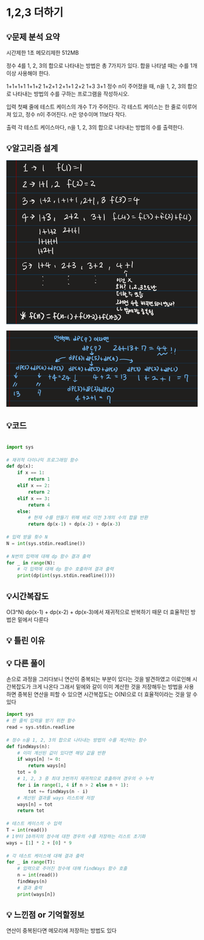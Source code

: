 # 1,2,3 더하기

## 💡**문제 분석 요약**

시간제한 1초
메모리제한 512MB

정수 4를 1, 2, 3의 합으로 나타내는 방법은 총 7가지가 있다. 합을 나타낼 때는 수를 1개 이상 사용해야 한다.

1+1+1+1
1+1+2
1+2+1
2+1+1
2+2
1+3
3+1
정수 n이 주어졌을 때, n을 1, 2, 3의 합으로 나타내는 방법의 수를 구하는 프로그램을 작성하시오.

입력
첫째 줄에 테스트 케이스의 개수 T가 주어진다. 각 테스트 케이스는 한 줄로 이루어져 있고, 정수 n이 주어진다. n은 양수이며 11보다 작다.

출력
각 테스트 케이스마다, n을 1, 2, 3의 합으로 나타내는 방법의 수를 출력한다.

## 💡**알고리즘 설계**
![dp](./image/image.png)

![dp코드 과정](./image/image-1.png)
## 💡코드

```python

import sys

# 재귀적 다이나믹 프로그래밍 함수
def dp(x):
    if x == 1:
        return 1
    elif x == 2:
        return 2
    elif x == 3:
        return 4
    else:
        # 현재 수를 만들기 위해 바로 이전 3개의 수의 합을 반환
        return dp(x-1) + dp(x-2) + dp(x-3)

# 입력 받을 횟수 N
N = int(sys.stdin.readline())

# N번의 입력에 대해 dp 함수 결과 출력
for _ in range(N):
    # 각 입력에 대해 dp 함수 호출하여 결과 출력
    print(dp(int(sys.stdin.readline())))

```

## 💡시간복잡도
O(3^N) dp(x-1) + dp(x-2) + dp(x-3)에서 재귀적으로 반복하기 때문
더 효율적인 방법은 밑에서 다룬다

## 💡 틀린 이유


## 💡 다른 풀이
손으로 과정을 그리다보니 연산이 중복되는 부분이 있다는 것을 발견하였고 이로인해 시간복잡도가 크게 나온다
그래서 밑에와 갈이 이미 계산한 것을 저장해두는 방법을 사용하면 중복된 연산을 피할 수 있으면
시간복잡도는 O(N)으로 더 효율적이라는 것을 알 수 있다
```python
import sys
# 한 줄씩 입력을 받기 위한 함수
read = sys.stdin.readline

# 정수 n을 1, 2, 3의 합으로 나타내는 방법의 수를 계산하는 함수
def findWays(n):
    # 이미 계산된 값이 있다면 해당 값을 반환
    if ways[n] != 0:
        return ways[n]
    tot = 0
    # 1, 2, 3 중 최대 3번까지 재귀적으로 호출하여 경우의 수 누적
    for i in range(1, 4 if n > 2 else n + 1):
        tot += findWays(n - i)
    # 계산된 결과를 ways 리스트에 저장
    ways[n] = tot
    return tot

# 테스트 케이스의 수 입력
T = int(read())
# 1부터 10까지의 정수에 대한 경우의 수를 저장하는 리스트 초기화
ways = [1] * 2 + [0] * 9

# 각 테스트 케이스에 대해 결과 출력
for _ in range(T):
    # 입력으로 주어진 정수에 대해 findWays 함수 호출
    n = int(read())
    findWays(n)
    # 결과 출력
    print(ways[n])
```

## 💡 느낀점 or 기억할정보
연산이 중복된다면 메모리에 저장하는 방법도 있다